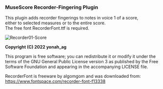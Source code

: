 ### MuseScore Recorder-Fingering Plugin

This plugin adds recorder fingerings to notes in voice 1 of a score,  
either to selected measures or to the entire score.  
The free font RecorderFont.ttf is required.

![Recorder01-Score](https://user-images.githubusercontent.com/78651456/154768520-360e6053-d8a0-43b9-86de-e762dcf44a8a.png)

**Copyright (C) 2022 yonah_ag**

This program is free software; you can redistribute it or modify it under
the terms of the GNU General Public License version 3 as published by the
Free Software Foundation and appearing in the accompanying LICENSE file.

RecorderFont is freeware by algomgom and was downloaded from:
https://www.fontspace.com/recorder-font-f13338
